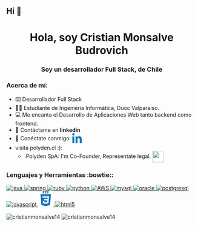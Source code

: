 ## Hi 👋

<h1 align="center">Hola, soy Cristian Monsalve Budrovich </h1>
<h3 align="center">Soy un desarrollador Full Stack, de Chile </h3>

### Acerca de mí:

- ⌨️ Desarrollador Full Stack
- 👨‍🏫 Estudiante de Ingenieria Informática, Duoc Valparaiso. 
- 💻 Me encanta el Desarrollo de Aplicaciones Web tanto backend como frontend.
- :speech_balloon: Contáctame en **linkedin**
- :link: Conéctate conmigo: <a href="https://www.linkedin.com/in/cristian-monsalve-budrovich/" target="_blank"><img align="center" src="https://raw.githubusercontent.com/Dhamary08/Email-Sign/master/linkedin-in.png" alt="Cristian Andres Monsalve Budrovich" height="30" width="25"/></a>
- visita polyden.cl :):
    - :Polyden SpA: I'm Co-Founder, Representate legal. <a href="https://www.polyden.cl" target="_blank"><img align="center" src="" height="30" width="30"></a>

<h3 align="left">Lenguajes y Herramientas :bowtie::</h3>
    <p align="left"> <a href="#" target="_blank"> <img
                src="https://www.vectorlogo.zone/logos/java/java-icon.svg" alt="java"
                width="50" height="40" margin-right="3px"/> </a> <a href="https://spring.io/" target="_blank"> <img
                src="https://www.vectorlogo.zone/logos/springio/springio-icon.svg" alt="spring" width="40"
                height="40" margin-right="3px"/> </a> <a href="https://www.vectorlogo.zone/logos/nodejs/nodejs-icon.svg" alt="Node.js" width="40"
                height="40" margin-right="3px"/> </a> <a href="https://reactjs.org" target="_blank"> 
                <img src="https://www.vectorlogo.zone/logos/ruby-lang/ruby-lang-ar21.svg" alt="ruby" width="40"
                height="40" margin-right="3px"/> </a> <a href="#" target="_blank">
                <img src="https://www.vectorlogo.zone/logos/python/python-official.svg" alt="python" width="40"
                height="40" margin-right="3px"/> </a> <a href="#" target="_blank">
                <img src="https://img.icons8.com/color/452/amazon-web-services.png" alt="AWS" width="40"
                height="40" margin-right="3px"/> </a> <a href="https://www.mysql.com/" target="_blank"> <img
                src="https://www.vectorlogo.zone/logos/mysql/mysql-icon.svg" alt="mysql"
                width="55" height="40" margin-right="3px"/> </a> <a href="https://www.oracle.com/" target="_blank"> <img
                src="https://www.vectorlogo.zone/logos/oracle/oracle-ar21.svg" alt="oracle"
                width="40" height="40" margin-right="3px"/> </a> <a href="https://www.postgresql.org" target="_blank"> <img
                src="https://www.vectorlogo.zone/logos/postgresql/postgresql-icon.svg"
                alt="postgresql" width="50" height="40" margin-right="3px"/> </a> <a href="#" target="_blank"> <img
                src="https://upload.vectorlogo.zone/logos/javascript/images/239ec8a4-163e-4792-83b6-3f6d96911757.svg" alt="javascript"
                width="40" height="40" margin-right="3px"/> </a> <a href="https://www.w3schools.com/css/" target="_blank"> <img
                src="https://raw.githubusercontent.com/devicons/devicon/master/icons/css3/css3-plain-wordmark.svg" alt="css3"
                width="40" height="40" margin-right="3px"/> </a> <a href="https://www.w3.org/html/" target="_blank"> <img
                src="https://www.vectorlogo.zone/logos/w3_html5/w3_html5-icon.svg" alt="html5"
                width="40" height="40" margin-right="3px"/> </a> <a href="https://developer.mozilla.org/en-US/docs/Web/JavaScript"
            target="_blank"></a></p>
<p><img align="center" src="https://github-readme-stats.vercel.app/api/top-langs?username=cristianmonsalve14&show_icons=true&locale=en&theme=tokyonight&langs_count=3" alt="cristianmonsalve14" />&nbsp;<img align="center" src="https://github-readme-stats.vercel.app/api?username=cristianmonsalve14&show_icons=true&locale=en&theme=tokyonight" alt="cristianmonsalve14" />
